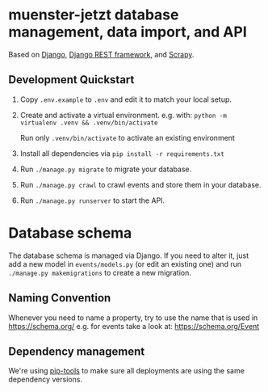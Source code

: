 # muenster-jetzt database management, data import, and API

Based on [Django](https://www.djangoproject.com/), [Django REST
framework](https://www.django-rest-framework.org/), and
[Scrapy](https://scrapy.org/).


## Development Quickstart

1. Copy `.env.example` to `.env` and edit it to match your local setup.
2. Create and activate a virtual environment. e.g. with: `python -m virtualenv .venv && .venv/bin/activate`

   Run only `.venv/bin/activate` to activate an existing environment

3. Install all dependencies via `pip install -r requirements.txt`
4. Run `./manage.py migrate` to migrate your database.
5. Run `./manage.py crawl` to crawl events and store them in your database.
6. Run `./manage.py runserver` to start the API.


# Database schema

The database schema is managed via Django. If you need to alter it, just add a
new model in `events/models.py` (or edit an existing one) and run `./manage.py
makemigrations` to create a new migration.


## Naming Convention

Whenever you need to name a property, try to use the name that is used in https://schema.org/ e.g. for events take a look at: https://schema.org/Event


## Dependency management

We're using [pip-tools](https://github.com/jazzband/pip-tools) to make sure all deployments are using the same dependency versions.
